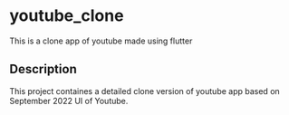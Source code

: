 # youtube_clone

This is a clone app of youtube made using flutter

## Description

This project containes a detailed clone version of youtube app based on
September 2022 UI of Youtube.
